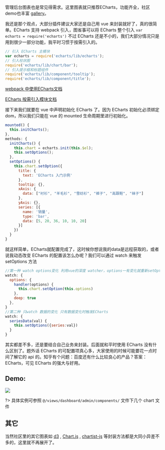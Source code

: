管理后台图表也是常见得需求。这里图表就只推荐ECharts，功能齐全，社区demo也丰富 [gallery](http://gallery.echartsjs.com/explore.html)。

我还是那个观点，大部分插件建议大家还是自己用 vue 来封装就好了，真的很简单。ECharts 支持 webpack 引入，图省事可以将 ECharts 整个引入 `var echarts = require('echarts')` 不过 ECharts 还是不小的，我们大部分情况只是用到很少一部分功能，我平时习惯于按需引入的。
```js
// 引入 ECharts 主模块
var echarts = require('echarts/lib/echarts');
// 引入柱状图
require('echarts/lib/chart/bar');
// 引入提示框和标题组件
require('echarts/lib/component/tooltip');
require('echarts/lib/component/title');
```
[webpack 中使用ECharts文档](http://echarts.baidu.com/tutorial.html#%E5%9C%A8%20webpack%20%E4%B8%AD%E4%BD%BF%E7%94%A8%20ECharts)

[ECharts 按需引入模块文档](https://github.com/ecomfe/echarts/blob/master/index.js)

接下来我们就要在 vue 中声明初始化 ECharts 了。因为 ECharts 初始化必须绑定 dom，所以我们只能在 vue 的 mounted 生命周期里进行初始化。

```js
mounted() {
  this.initCharts();
},
methods: {
  initCharts() {
    this.chart = echarts.init(this.$el);
    this.setOptions();
  },
  setOptions() {
    this.chart.setOption({
      title: {
        text: 'ECharts 入门示例'
      },
      tooltip: {},
      xAxis: {
        data: ["衬衫", "羊毛衫", "雪纺衫", "裤子", "高跟鞋", "袜子"]
      },
      yAxis: {},
      series: [{
        name: '销量',
        type: 'bar',
        data: [5, 20, 36, 10, 10, 20]
      }]
    })
  }
}
```

就这样简单，ECharts就配置完成了，这时候你想说我的data是远程获取的，或者说我动态改变 ECharts 的配置该怎么办呢？我们可以通过 watch 来触发 setOptions 方法

```js
//第一种 watch options变化 利用vue的深度 watcher，options一有变化就重新setOption
watch: {
  options: {
    handler(options) {
      this.chart.setOption(this.options)
    },
    deep: true
  },
}
//第二种 只watch 数据的变化 只有数据变化时触发ECharts
watch: {
  seriesData(val) {
    this.setOptions({series:val})
  }
}

```
其实都差不多，还是要结合自己业务来封装。后面就和平时使用 ECharts 没有什么区别了。题外话 ECharts 的可配置项真心多，大家使用的时候可能要花一点时间了解它的 api 的。知乎有个问题：百度还有什么比较良心的产品？答案：ECharts，可见 ECharts 的强大与好用。

## Demo:
![](https://wpimg.wallstcn.com/137aeadd-ad0e-4b21-badd-c53f96b7482b.gif)

?> 具体实例可参照 `@/views/dashboard/admin/components/` 文件下几个 chart 文件

## 其它
当然社区里的其它图表如 [d3](https://github.com/d3/d3) , [Chart.js](https://github.com/chartjs/Chart.js) , [chartist-js](https://github.com/gionkunz/chartist-js) 等封装方法都是大同小异差不多的，这里就不再展开了。
